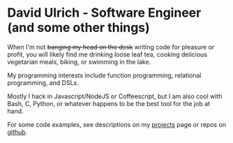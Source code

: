 # David Ulrich - Software Engineer (and some other things) #

When I'm not ~~banging my head on the desk~~ writing code for pleasure or profit, you will likely find me drinking loose leaf tea, cooking delicious vegetarian meals, biking, or swimming in the lake.

My programming interests include function programming, relational programming, and DSLs.

Mostly I hack in Javascript/NodeJS or Coffeescript, but I am also cool with Bash, C, Python, or whatever happens to be the best tool for the job at hand.

For some code examples, see descriptions on my [projects](/projects) page or repos on [github](http://github.com/dulrich).

